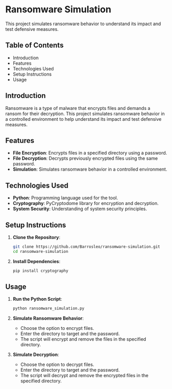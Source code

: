 # Ransomware Simulation

This project simulates ransomware behavior to understand its impact and test defensive measures.

## Table of Contents
- Introduction
- Features
- Technologies Used
- Setup Instructions
- Usage


## Introduction
Ransomware is a type of malware that encrypts files and demands a ransom for their decryption. This project simulates ransomware behavior in a controlled environment to help understand its impact and test defensive measures.

## Features
- **File Encryption**: Encrypts files in a specified directory using a password.
- **File Decryption**: Decrypts previously encrypted files using the same password.
- **Simulation**: Simulates ransomware behavior in a controlled environment.

## Technologies Used
- **Python**: Programming language used for the tool.
- **Cryptography**: PyCryptodome library for encryption and decryption.
- **System Security**: Understanding of system security principles.

## Setup Instructions
1. **Clone the Repository**:
    ```bash
    git clone https://github.com/Barrosleo/ransomware-simulation.git
    cd ransomware-simulation
    ```

2. **Install Dependencies**:
    ```bash
    pip install cryptography
    ```

## Usage
1. **Run the Python Script**:
    ```bash
    python ransomware_simulation.py
    ```

2. **Simulate Ransomware Behavior**:
    - Choose the option to encrypt files.
    - Enter the directory to target and the password.
    - The script will encrypt and remove the files in the specified directory.

3. **Simulate Decryption**:
    - Choose the option to decrypt files.
    - Enter the directory to target and the password.
    - The script will decrypt and remove the encrypted files in the specified directory.

